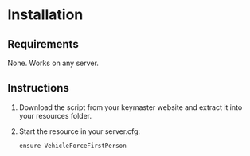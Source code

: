 # Installation

## Requirements

None. Works on any server.

## Instructions

1. Download the script from your keymaster website and extract it into your resources folder.
2.  Start the resource in your server.cfg:

    ```
    ensure VehicleForceFirstPerson
    ```
